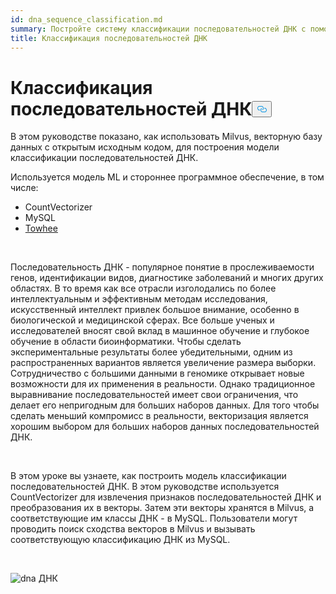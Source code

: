 ```yaml
---
id: dna_sequence_classification.md
summary: Постройте систему классификации последовательностей ДНК с помощью Milvus.
title: Классификация последовательностей ДНК
---
```

<h1 id="DNA-Sequence-Classification" class="common-anchor-header">Классификация последовательностей ДНК<button data-href="#DNA-Sequence-Classification" class="anchor-icon" translate="no">
      <svg translate="no"
        aria-hidden="true"
        focusable="false"
        height="20"
        version="1.1"
        viewBox="0 0 16 16"
        width="16"
      >
        <path
          fill="#0092E4"
          fill-rule="evenodd"
          d="M4 9h1v1H4c-1.5 0-3-1.69-3-3.5S2.55 3 4 3h4c1.45 0 3 1.69 3 3.5 0 1.41-.91 2.72-2 3.25V8.59c.58-.45 1-1.27 1-2.09C10 5.22 8.98 4 8 4H4c-.98 0-2 1.22-2 2.5S3 9 4 9zm9-3h-1v1h1c1 0 2 1.22 2 2.5S13.98 12 13 12H9c-.98 0-2-1.22-2-2.5 0-.83.42-1.64 1-2.09V6.25c-1.09.53-2 1.84-2 3.25C6 11.31 7.55 13 9 13h4c1.45 0 3-1.69 3-3.5S14.5 6 13 6z"
        ></path>
      </svg>
    </button></h1><p>В этом руководстве показано, как использовать Milvus, векторную базу данных с открытым исходным кодом, для построения модели классификации последовательностей ДНК.</p>
<p>Используется модель ML и стороннее программное обеспечение, в том числе:</p>
<ul>
<li>CountVectorizer</li>
<li>MySQL</li>
<li><a href="https://towhee.io/">Towhee</a></li>
</ul>
<p><br/></p>
<p>Последовательность ДНК - популярное понятие в прослеживаемости генов, идентификации видов, диагностике заболеваний и многих других областях. В то время как все отрасли изголодались по более интеллектуальным и эффективным методам исследования, искусственный интеллект привлек большое внимание, особенно в биологической и медицинской сферах. Все больше ученых и исследователей вносят свой вклад в машинное обучение и глубокое обучение в области биоинформатики. Чтобы сделать экспериментальные результаты более убедительными, одним из распространенных вариантов является увеличение размера выборки. Сотрудничество с большими данными в геномике открывает новые возможности для их применения в реальности. Однако традиционное выравнивание последовательностей имеет свои ограничения, что делает его непригодным для больших наборов данных. Для того чтобы сделать меньший компромисс в реальности, векторизация является хорошим выбором для больших наборов данных последовательностей ДНК.</p>
<p><br/></p>
<p>В этом уроке вы узнаете, как построить модель классификации последовательностей ДНК. В этом руководстве используется CountVectorizer для извлечения признаков последовательностей ДНК и преобразования их в векторы. Затем эти векторы хранятся в Milvus, а соответствующие им классы ДНК - в MySQL. Пользователи могут проводить поиск сходства векторов в Milvus и вызывать соответствующую классификацию ДНК из MySQL.</p>
<p><br/></p>
<p>
  
   <span class="img-wrapper"> <img translate="no" src="/docs/v2.6.x/assets/dna.png" alt="dna" class="doc-image" id="dna" />
   </span> <span class="img-wrapper"> <span>ДНК</span> </span></p>
